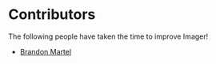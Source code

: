 # Contributors

The following people have taken the time to improve Imager!

* [Brandon Martel](https://github.com/bmartel)
